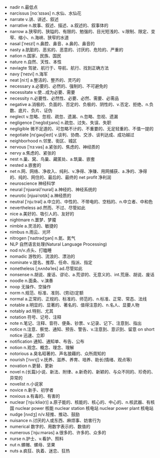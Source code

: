 - nadir n.最低点
- narcissus [nɑːˈsɪsəs] n.水仙、水仙花
- narrate v.讲、讲述、叙述
- narrative n.故事、叙述、描述、a.叙述的、叙事体的
- narrow a.狭窄的、狭隘的、有限的、勉强的、目光短浅的、v.限制、限定、变窄、缩小、n.海峡、狭窄的水道
- nasal [ˈneɪzl] n.鼻腔、鼻音、a.鼻的、鼻音的
- nasty a.肮脏的、恶劣的、恶意的、讨厌的、危险的、严重的
- nation n.国家、民族、国民
- nature n.自然、天性、本性
- naviagte 驾驶、航行于、导航、航行、找到正确方法
- navy [ˈneɪvi] n.海军
- neat [niːt] a.整洁的、整齐的、灵巧的
- necessary a.必要的、必然的、强制的、不可避免的
- necessitate v.使...成为必要、需要
- necessity n.必要性、必然性、必要、必然、需要、必需品
- negative a.消极的、负面的、否定的、负极的、阴性的、v.否定、拒绝、n.负数、底片、负片、证伪
- neglect v.忽略、忽视、疏忽、遗漏、n.忽略、忽视、遗漏
- negligence [ˈneɡlɪdʒəns] n.疏忽、过失、失误、失职
- negligible 微不足道的、可忽略不计的、不重要的、无足轻重的、不值一提的
- negotiate [nɪˈɡəʊʃieɪt] v.谈判、协商、交涉、谈判达成、成功越过
- neighborhood n.邻里、街区、城区
- nervous [ˈnɜːvəs] a.紧张的、焦虑的、神经质的
- nervy a.焦虑的、紧张的
- nest n.巢、窝、鸟巢、藏匿处、a.筑巢、嵌套 
- nested a.嵌套的
- net n.网、网络、净收入、纯利、v.净得、净赚、用网捕获、a.净的、净得的、纯的、网住的、最后的、最终的  net profit 净利润
- neuroscience 神经科学
- neural [ˈnjʊərəl/ˈnʊrəl] a.神经的、神经系统的
- neurotic [njʊəˈrɒtɪk] a.神经质的
- neutral [ˈnjuːtrəl] a.中立的、中性的、不带电的、空档的、n.中立者、中和色
- nevertheless ad.然而、不过、尽管如此
- nice a.美好的、吸引人的、友好的
- nightmare n.噩梦、梦魇
- nimble a.灵活的、敏捷的
- nimbus n.雨云、光环
- nitrogen [ˈnaɪtrədʒən] n.氮、氮气
- NLP 自然语言处理(Natural Language Processing)
- nod n/v.点头、打瞌睡
- nomadic 游牧的、流浪的、漂泊的
- nominate v.提名、推荐、任命、指派、指定
- nonetheless [ˌnʌnðəˈles] ad.尽管如此
- nonsense n.胡说、废话、谬论、a.荒谬的、无意义的、int.荒唐、胡说、废话
- noodle n.面条、v.演奏
- noop 无操作、空操作
- norm n.规范、标准、准则、(劳动)定额
- normal a.正常的、正规的、标准的、师范的、n.标准、正常、常态、法线
- notable a.明显的、显著的、著名的、值得注意的、n.名人、显要人物
- notably ad.特别、尤其
- notation 符号、记号、注释
- note n.笔记、注释、音符、便条、钞票、v.记录、记下、注意到、指出
- notice n.注意、察觉、通知、预告、警告、v.注意到、意识到、留意  on short notice 迅速、立即
- notification 通知、通知单、布告、公布
- notion n.观念、概念、理念、理解
- notorious a.臭名昭著的、声名狼藉的、众所周知的
- nourish [ˈnʌrɪʃ] v.抚养、滋养、养育、培养、助长(情绪、观点等)
- novation n.更替、更新
- novel n.(长篇)小说、新法、附律、a.新奇的、新颖的、与众不同的、珍奇的、异常的
- novelist n.小说家
- novice n.新手、初学者
- noxious a.有毒的、有害的
- nuclear [ˈnjuːkliə(r)] a.原子能的、核能的、核心的、中心的、n.核武器、有核国  nuclear power 核能  nuclear station 核电站  nuclear power plant 核电站
- nudge [nʌdʒ] n/v.轻推、推动、鼓励
- nuisance n.讨厌的人或东西、麻烦事、妨害行为
- numerical 数字的、用数字表示的、数值的
- numerous [ˈnjuːmərəs] a.很多的、许多的、众多的
- nurse n.护士、v.看护、照料
- nut n.螺帽、螺母、坚果
- nuts a.疯狂、执着、迷恋、狂热
